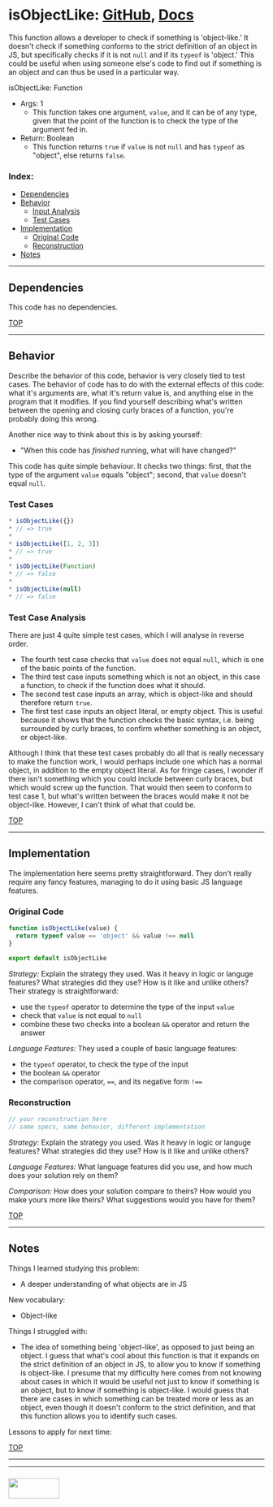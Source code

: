 # isObjectLike: [GitHub](https://github.com/lodash/lodash/blob/master/isObjectLike.js), [Docs](https://lodash.com/docs/4.17.10#isObjectLike)

This function allows a developer to check if something is 'object-like.' It doesn't check if something conforms to the strict definition of an object in JS, but specifically checks if it is not `null` and if its `typeof` is 'object.'
This could be useful when using someone else's code to find out if something is an object and can thus be used in a particular way.

isObjectLike: Function
* Args: 1
  * This function takes one argument, `value`, and it can be of any type, given that the point of the function is to check the type of the argument fed in.
* Return: Boolean
  * This function returns `true` if `value` is not `null` and has `typeof` as "object", else returns `false`.

### Index:
* [Dependencies](#dependencies)
* [Behavior](#behavior)
  * [Input Analysis](#input-analysis)
  * [Test Cases](#test-cases)
* [Implementation](#implementation)
  * [Original Code](#original-code)
  * [Reconstruction](#reconstruction)
* [Notes](#notes)

___

## Dependencies

This code has no dependencies.

[TOP](#index)

___

## Behavior

Describe the behavior of this code, behavior is very closely tied to test cases.  The behavior of code has to do with the external effects of this code: what it's arguments are, what it's return value is, and anything else in the program that it modifies.  If you find yourself describing what's written between the opening and closing curly braces of a function, you're probably doing this wrong.

Another nice way to think about this is by asking yourself:
* "When this code has _finished_ running, what will have changed?"

This code has quite simple behaviour. It checks two things: first, that the type of the argument `value` equals "object"; second, that `value` doesn't equal `null`.

### Test Cases

```js
* isObjectLike({})
* // => true
*
* isObjectLike([1, 2, 3])
* // => true
*
* isObjectLike(Function)
* // => false
*
* isObjectLike(null)
* // => false
```


### Test Case Analysis

There are just 4 quite simple test cases, which I will analyse in reverse order.
* The fourth test case checks that `value` does not equal `null`, which is one of the basic points of the function.
* The third test case inputs something which is not an object, in this case a function, to check if the function does what it should.
* The second test case inputs an array, which is object-like and should therefore return `true`.
* The first test case inputs an object literal, or empty object. This is useful because it shows that the function checks the basic syntax, i.e. being surrounded by curly braces, to confirm whether something is an object, or object-like.

Although I think that these test cases probably do all that is really necessary to make the function work, I would perhaps include one which has a normal object, in addition to the empty object literal.
As for fringe cases, I wonder if there isn't something which you could include between curly braces, but which would screw up the function. That would then seem to conform to test case 1, but what's written between the braces would make it not be object-like. However, I can't think of what that could be.


[TOP](#index)

___

## Implementation
The implementation here seems pretty straightforward. They don't really require any fancy features, managing to do it using basic JS language features.

### Original Code

```js
function isObjectLike(value) {
  return typeof value == 'object' && value !== null
}

export default isObjectLike
```

_Strategy:_
Explain the strategy they used.  Was it heavy in logic or languge features? What strategies did they use?  How is it like and unlike others?
Their strategy is straightforward:
* use the `typeof` operator to determine the type of the input `value`
* check that `value` is not equal to `null`
* combine these two checks into a boolean `&&` operator and return the answer

_Language Features:_
They used a couple of basic language features:
* the `typeof` operator, to check the type of the input
* the boolean `&&` operator
* the comparison operator, `==`, and its negative form `!==`


### Reconstruction

```js
// your reconstruction here
// same specs, same behavior, different implementation
```

_Strategy:_
Explain the strategy you used.  Was it heavy in logic or languge features? What strategies did they use?  How is it like and unlike others?

_Language Features:_
What language features did you use, and how much does your solution rely on them?

_Comparison:_
How does your solution compare to theirs?  How would you make yours more like theirs? What suggestions would you have for them?


[TOP](#index)

___

## Notes

Things I learned studying this problem:
* A deeper understanding of what objects are in JS

New vocabulary:
* Object-like

Things I struggled with:
* The idea of something being 'object-like', as opposed to just being an object. I guess that what's cool about this function is that it expands on the strict definition of an object in JS, to allow you to know if something is object-like. I presume that my difficulty here comes from not knowing about cases in which it would be useful not just to know if something is an object, but to know if something is object-like. I would guess that there are cases in which something can be treated more or less as an object, even though it doesn't conform to the strict definition, and that this function allows you to identify such cases.

Lessons to apply for next time:


[TOP](#index)


___
___
### <a href="http://elewa.education/blog" target="_blank"><img src="https://user-images.githubusercontent.com/18554853/34921062-506450ae-f97d-11e7-875f-6feeb26ad72d.png" width="100" height="40"/></a>
